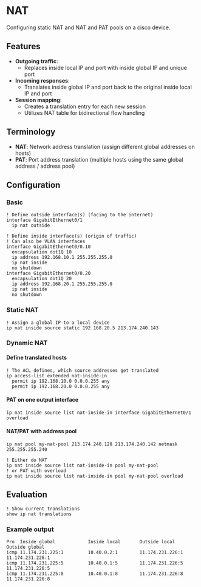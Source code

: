 # NAT

Configuring static NAT and NAT and PAT pools on a cisco device.

## Features

- **Outgoing traffic**:
  - Replaces inside local IP and port with inside global IP and unique port
- **Incoming responses**:
  - Translates inside global IP and port back to the original inside local IP and port
- **Session mapping**:
  - Creates a translation entry for each new session
  - Utilizes NAT table for bidirectional flow handling

## Terminology

- **NAT**: Network address translation (assign different global addresses on hosts)
- **PAT**: Port address translation (multiple hosts using the same global address / address pool)

## Configuration

### Basic

```cisco-ios
! Define outside interface(s) (facing to the internet)
interface GigabitEthernet0/1
  ip nat outside

! Define inside interface(s) (origin of traffic)
! Can also be VLAN interfaces
interface GigabitEthernet0/0.10
  encapsulation dot1Q 10
  ip address 192.168.10.1 255.255.255.0
  ip nat inside
  no shutdown
interface GigabitEthernet0/0.20
  encapsulation dot1Q 20
  ip address 192.168.20.1 255.255.255.0
  ip nat inside
  no shutdown
```

### Static NAT

```cisco-ios
! Assign a global IP to a local device
ip nat inside source static 192.168.20.5 213.174.240.143
```

### Dynamic NAT

#### Define translated hosts

```cisco-ios
! The ACL defines, which source addresses get translated
ip access-list extended nat-inside-in
  permit ip 192.168.10.0 0.0.0.255 any
  permit ip 192.168.20.0 0.0.0.255 any
```

#### PAT on one output interface

```cisco-ios
ip nat inside source list nat-inside-in interface GigabitEthernet0/1 overload
```

#### NAT/PAT with address pool

```cisco-ios
ip nat pool my-nat-pool 213.174.240.128 213.174.240.142 netmask 255.255.255.240

! Either do NAT
ip nat inside source list nat-inside-in pool my-nat-pool
! or PAT with overload
ip nat inside source list nat-inside-in pool my-nat-pool overload
```

## Evaluation

```cisco-ios
! Show current translations
show ip nat translations
```

### Example output

```
Pro  Inside global            Inside local       Outside local      Outside global
icmp 11.174.231.225:1         10.40.0.2:1        11.174.231.226:1   11.174.231.226:1
icmp 11.174.231.225:5         10.40.0.1:5        11.174.231.226:5   11.174.231.226:5
icmp 11.174.231.225:8         10.40.0.1:8        11.174.231.226:8   11.174.231.226:8
```
